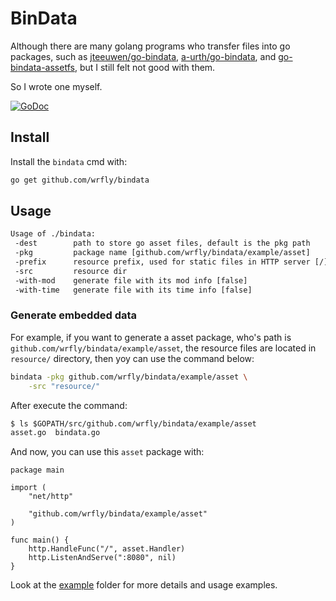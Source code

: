 # BinData

Although there are many golang programs who transfer files into go
packages, such as [jteeuwen/go-bindata](https://github.com/jteeuwen/go-bindata),
[a-urth/go-bindata](https://github.com/a-urth/go-bindata), and
[go-bindata-assetfs](https://github.com/elazarl/go-bindata-assetfs), but I still
felt not good with them.

So I wrote one myself.

[![GoDoc](https://godoc.org/github.com/wrfly/bindata/lib?status.svg)](https://godoc.org/github.com/wrfly/bindata/lib)

## Install

Install the `bindata` cmd with:

```bash
go get github.com/wrfly/bindata
```

## Usage

```txt
Usage of ./bindata:
 -dest        path to store go asset files, default is the pkg path
 -pkg         package name [github.com/wrfly/bindata/example/asset]
 -prefix      resource prefix, used for static files in HTTP server [/]
 -src         resource dir
 -with-mod    generate file with its mod info [false]
 -with-time   generate file with its time info [false]
```

### Generate embedded data

For example, if you want to generate a asset package, who's path
is `github.com/wrfly/bindata/example/asset`, the resource files are
located in `resource/` directory, then yoy can use the command below:

```bash
bindata -pkg github.com/wrfly/bindata/example/asset \
    -src "resource/"
```

After execute the command:

```txt
$ ls $GOPATH/src/github.com/wrfly/bindata/example/asset
asset.go  bindata.go
```

And now, you can use this `asset` package with:

```golang
package main

import (
    "net/http"

    "github.com/wrfly/bindata/example/asset"
)

func main() {
    http.HandleFunc("/", asset.Handler)
    http.ListenAndServe(":8080", nil)
}
```

Look at the [example](example) folder for more details and usage examples.